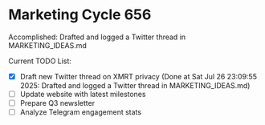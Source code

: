 # Marketing Cycle 656

Accomplished: Drafted and logged a Twitter thread in MARKETING_IDEAS.md

Current TODO List:

- [x] Draft new Twitter thread on XMRT privacy  (Done at Sat Jul 26 23:09:55 2025: Drafted and logged a Twitter thread in MARKETING_IDEAS.md)
- [ ] Update website with latest milestones
- [ ] Prepare Q3 newsletter
- [ ] Analyze Telegram engagement stats